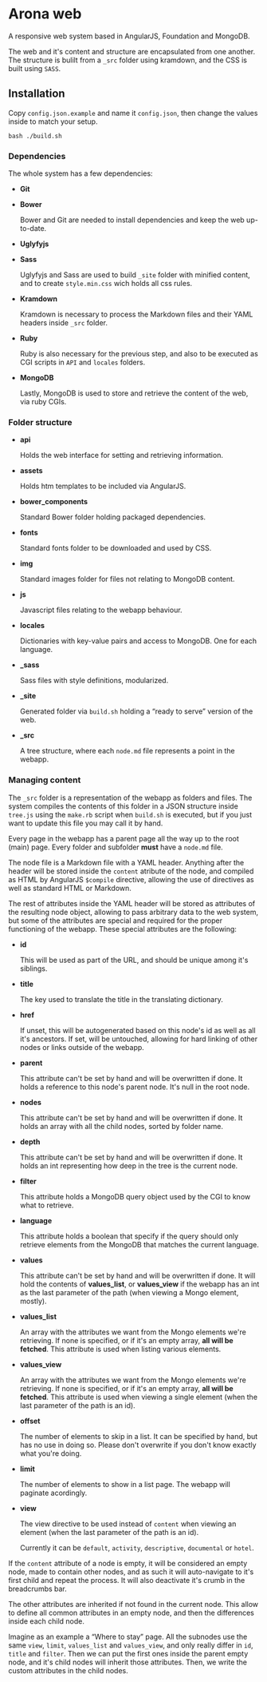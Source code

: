 Arona web
=========

A responsive web system based in AngularJS, Foundation and MongoDB.

The web and it's content and structure are encapsulated from one another.
The structure is bulilt from a `_src` folder using kramdown, and the CSS is built using `SASS`.

Installation
------------

Copy `config.json.example` and name it `config.json`, then change the values inside to match your setup.

```shell
bash ./build.sh
```

### Dependencies

The whole system has a few dependencies:

- **Git**
- **Bower**

   Bower and Git are needed to install dependencies and keep the web up-to-date.

- **Uglyfyjs**
- **Sass**

   Uglyfyjs and Sass are used to build `_site` folder with minified content, and to create `style.min.css` wich holds all css rules.

- **Kramdown**

   Kramdown is necessary to process the Markdown files and their YAML headers inside `_src` folder.

- **Ruby**

   Ruby is also necessary for the previous step, and also to be executed as CGI scripts in `API` and `locales` folders.

- **MongoDB**

   Lastly, MongoDB is used to store and retrieve the content of the web, via ruby CGIs.

### Folder structure

- **api**

   Holds the web interface for setting and retrieving information.

- **assets**

   Holds htm templates to be included via AngularJS.

- **bower_components**

   Standard Bower folder holding packaged dependencies.

- **fonts**

   Standard fonts folder to be downloaded and used by CSS.

- **img**

   Standard images folder for files not relating to MongoDB content.

- **js**

   Javascript files relating to the webapp behaviour.

- **locales**

   Dictionaries with key-value pairs and access to MongoDB. One for each language.

- **_sass**

   Sass files with style definitions, modularized.

- **_site**

   Generated folder via `build.sh` holding a “ready to serve” version of the web.

- **_src**

   A tree structure, where each `node.md` file represents a point in the webapp.

### Managing content

The `_src` folder is a representation of the webapp as folders and files. The 
system compiles the contents of this folder in a JSON structure inside `tree.js` 
using the `make.rb` script when `build.sh` is executed, but if you just want to 
update this file you may call it by hand.

Every page in the webapp has a parent page all the way up to the root (main) 
page. Every folder and subfolder **must** have a `node.md` file.

The node file is a Markdown file with a YAML header. Anything after the header 
will be stored inside the `content` atribute of the node, and compiled as HTML 
by AngularJS `$compile` directive, allowing the use of directives as well as 
standard HTML or Markdown.

The rest of attributes inside the YAML header will be stored as attributes of 
the resulting node object, allowing to pass arbitrary data to the web system, 
but some of the attributes are special and required for the proper functioning 
of the webapp. These special attributes are the following:

- **id**

   This will be used as part of the URL, and should be unique among it's 
   siblings.

- **title**

   The key used to translate the title in the translating dictionary.

- **href**

   If unset, this will be autogenerated based on this node's id as well as all 
   it's ancestors. If set, will be untouched, allowing for hard linking of other 
   nodes or links outside of the webapp.

- **parent**

   This attribute can't be set by hand and will be overwritten if done. It holds 
   a reference to this node's parent node. It's null in the root node.

- **nodes**

   This attribute can't be set by hand and will be overwritten if done. It holds 
   an array with all the child nodes, sorted by folder name.

- **depth**

   This attribute can't be set by hand and will be overwritten if done. It holds 
   an int representing how deep in the tree is the current node.

- **filter**

   This attribute holds a MongoDB query object used by the CGI to know what to 
   retrieve.

- **language**

   This attribute holds a boolean that specify if the query should only retrieve 
   elements from the MongoDB that matches the current language.

- **values**

   This attribute can't be set by hand and will be overwritten if done. It will 
   hold the contents of **values_list**, or **values_view** if the webapp has an 
   int as the last parameter of the path (when viewing a Mongo element, mostly).

- **values_list**

   An array with the attributes we want from the Mongo elements we're 
   retrieving. If none is specified, or if it's an empty array, **all will be 
   fetched**. This attribute is used when listing various elements.

- **values_view**

   An array with the attributes we want from the Mongo elements we're 
   retrieving. If none is specified, or if it's an empty array, **all will be 
   fetched**. This attribute is used when viewing a single element (when the 
   last parameter of the path is an id).

- **offset**

   The number of elements to skip in a list. It can be specified by hand, but 
   has no use in doing so. Please don't overwrite if you don't know exactly what 
   you're doing.

- **limit**

   The number of elements to show in a list page. The webapp will paginate 
   acordingly.

- **view**

   The view directive to be used instead of `content` when viewing an element
   (when the last parameter of the path is an id).  

   Currently it can be `default`, `activity`, `descriptive`, `documental` or
   `hotel`.

If the `content` attribute of a node is empty, it will be considered an empty 
node, made to contain other nodes, and as such it will auto-navigate to it's 
first child and repeat the process. It will also deactivate it's crumb in the 
breadcrumbs bar.

The other attributes are inherited if not found in the current node. This allow 
to define all common attributes in an empty node, and then the differences 
inside each child node.

Imagine as an example a “Where to stay” page. All the subnodes use the same 
`view`, `limit`, `values_list` and `values_view`, and only really differ in 
`id`, `title` and `filter`. Then we can put the first ones inside the parent 
empty node, and it's child nodes will inherit those attributes. Then, we write 
the custom attributes in the child nodes.
